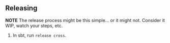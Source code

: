 ## Releasing

**NOTE** The release process might be this simple... or it might not.  Consider it WIP, watch your steps, etc.

1. In sbt, run `release cross`.
